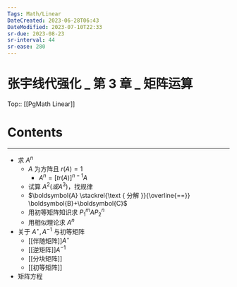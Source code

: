 ```yaml
---
Tags: Math/Linear 
DateCreated: 2023-06-28T06:43
DateModified: 2023-07-10T22:33
sr-due: 2023-08-23
sr-interval: 44
sr-ease: 280
---
```

# 张宇线代强化 _ 第 3 章 _ 矩阵运算
Top:: [[PgMath Linear]]

# Contents
---
- 求 $A^{n}$
	- $A$ 为方阵且 $r(A) = 1$
		- $A^{n} = [tr(A)]^{n-1}A$
	- 试算 $A^{2}(或A^{3})$，找规律
	- $\boldsymbol{A} \stackrel{\text { 分解 }}{\overline{==}} \boldsymbol{B}+\boldsymbol{C}$
	- 用初等矩阵知识求 $P^{m}_{1}AP^{n}_{2}$
	- 用相似理论求 $A^{n}$
- 关于 $A^{\star},A^{-1}$ 与初等矩阵
	- [[伴随矩阵]]$A^{\star}$
	- [[逆矩阵]]$A^{-1}$
	- [[分块矩阵]]
	- [[初等矩阵]]
- 矩阵方程
 
